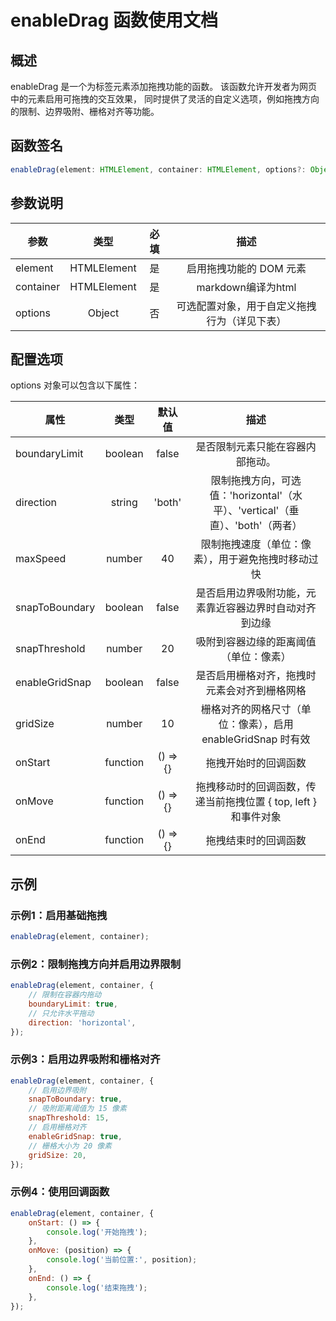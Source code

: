 # enableDrag 函数使用文档

## 概述

enableDrag 是一个为标签元素添加拖拽功能的函数。
该函数允许开发者为网页中的元素启用可拖拽的交互效果，
同时提供了灵活的自定义选项，例如拖拽方向的限制、边界吸附、栅格对齐等功能。

## 函数签名

```javascript
enableDrag(element: HTMLElement, container: HTMLElement, options?: Object): Function
```

## 参数说明

| 参数      |    类型     | 必填 |                     描述                     |
| --------- | :---------: | :--: | :------------------------------------------: |
| element   | HTMLElement |  是  |           启用拖拽功能的 DOM 元素            |
| container | HTMLElement |  是  |              markdown编译为html              |
| options   |   Object    |  否  | 可选配置对象，用于自定义拖拽行为（详见下表） |

## 配置选项

options 对象可以包含以下属性：

| 属性           |   类型   |  默认值  |                                      描述                                      |
| -------------- | :------: | :------: | :----------------------------------------------------------------------------: |
| boundaryLimit  | boolean  |  false   |                        是否限制元素只能在容器内部拖动。                        |
| direction      |  string  |  'both'  | 限制拖拽方向，可选值：'horizontal'（水平）、'vertical'（垂直）、'both'（两者） |
| maxSpeed       |  number  |    40    |               限制拖拽速度（单位：像素），用于避免拖拽时移动过快               |
| snapToBoundary | boolean  |  false   |             是否启用边界吸附功能，元素靠近容器边界时自动对齐到边缘             |
| snapThreshold  |  number  |    20    |                     吸附到容器边缘的距离阈值（单位：像素）                     |
| enableGridSnap | boolean  |  false   |                  是否启用栅格对齐，拖拽时元素会对齐到栅格网格                  |
| gridSize       |  number  |    10    |          栅格对齐的网格尺寸（单位：像素），启用 enableGridSnap 时有效          |
| onStart        | function | () => {} |                              拖拽开始时的回调函数                              |
| onMove         | function | () => {} |        拖拽移动时的回调函数，传递当前拖拽位置 { top, left } 和事件对象         |
| onEnd          | function | () => {} |                              拖拽结束时的回调函数                              |

## 示例

### 示例1：启用基础拖拽

```javascript
enableDrag(element, container);
```

### 示例2：限制拖拽方向并启用边界限制

```javascript
enableDrag(element, container, {
    // 限制在容器内拖动
    boundaryLimit: true,
    // 只允许水平拖动
    direction: 'horizontal',
});
```

### 示例3：启用边界吸附和栅格对齐

```javascript
enableDrag(element, container, {
    // 启用边界吸附
    snapToBoundary: true,
    // 吸附距离阈值为 15 像素
    snapThreshold: 15,
    // 启用栅格对齐
    enableGridSnap: true,
    // 栅格大小为 20 像素
    gridSize: 20,
});
```

### 示例4：使用回调函数

```javascript
enableDrag(element, container, {
    onStart: () => {
        console.log('开始拖拽');
    },
    onMove: (position) => {
        console.log('当前位置:', position);
    },
    onEnd: () => {
        console.log('结束拖拽');
    },
});
```
